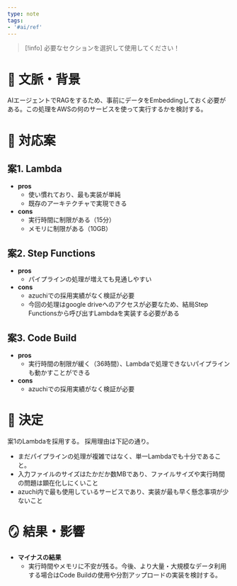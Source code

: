 ```yaml
---
type: note
tags:
- '#ai/ref'
---
```

> [!info] 必要なセクションを選択して使用してください！

# 📜 文脈・背景

AIエージェントでRAGをするため、事前にデータをEmbeddingしておく必要がある。この処理をAWSの何のサービスを使って実行するかを検討する。

# 🎨 対応案

## 案1. Lambda
- **pros**
	- 使い慣れており、最も実装が単純
	- 既存のアーキテクチャで実現できる
- **cons**
	- 実行時間に制限がある（15分）
	- メモリに制限がある（10GB）
## 案2. Step Functions
- **pros**
	- パイプラインの処理が増えても見通しやすい
- **cons**
	- azuchiでの採用実績がなく検証が必要
	- 今回の処理はgoogle driveへのアクセスが必要なため、結局Step Functionsから呼び出すLambdaを実装する必要がある
## 案3. Code Build
- **pros**
	- 実行時間の制限が緩く（36時間）、Lambdaで処理できないパイプラインも動かすことができる
- **cons**
	- azuchiでの採用実績がなく検証が必要

# 🚀 決定

案1のLambdaを採用する。
採用理由は下記の通り。
- まだパイプラインの処理が複雑ではなく、単一Lambdaでも十分であること。
- 入力ファイルのサイズはたかだか数MBであり、ファイルサイズや実行時間の問題は顕在化しにくいこと
- azuchi内で最も使用しているサービスであり、実装が最も早く懸念事項が少ないこと

# 🪞 結果・影響

- **マイナスの結果**
	- 実行時間やメモリに不安が残る。今後、より大量・大規模なデータ利用する場合はCode Buildの使用や分割アップロードの実装を検討する。



